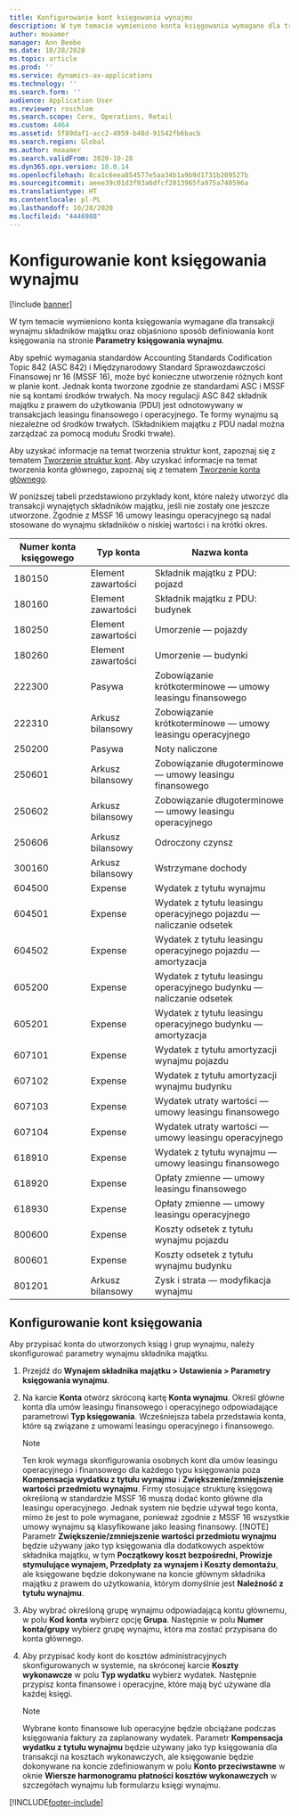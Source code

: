 ```yaml
---
title: Konfigurowanie kont księgowania wynajmu
description: W tym temacie wymieniono konta księgowania wymagane dla transakcji wynajmu składników majątku oraz objaśniono sposób definiowania kont księgowania na stronie Parametry księgowania wynajmu.
author: moaamer
manager: Ann Beebe
ms.date: 10/28/2020
ms.topic: article
ms.prod: ''
ms.service: dynamics-ax-applications
ms.technology: ''
ms.search.form: ''
audience: Application User
ms.reviewer: roschlom
ms.search.scope: Core, Operations, Retail
ms.custom: 4464
ms.assetid: 5f89daf1-acc2-4959-b48d-91542fb6bacb
ms.search.region: Global
ms.author: moaamer
ms.search.validFrom: 2020-10-28
ms.dyn365.ops.version: 10.0.14
ms.openlocfilehash: 8ca1c6eea854577e5aa34b1a9b9d1731b209527b
ms.sourcegitcommit: aeee39c01d3f93a6dfcf2013965fa975a740596a
ms.translationtype: HT
ms.contentlocale: pl-PL
ms.lasthandoff: 10/28/2020
ms.locfileid: "4446988"
---
```

# <a name="set-up-lease-posting-accounts"></a>Konfigurowanie kont księgowania wynajmu

[!include [banner](../includes/banner.md)]

W tym temacie wymieniono konta księgowania wymagane dla transakcji wynajmu składników majątku oraz objaśniono sposób definiowania kont księgowania na stronie **Parametry księgowania wynajmu**.

Aby spełnić wymagania standardów Accounting Standards Codification Topic 842 (ASC 842) i Międzynarodowy Standard Sprawozdawczości Finansowej nr 16 (MSSF 16), może być konieczne utworzenie różnych kont w planie kont. Jednak konta tworzone zgodnie ze standardami ASC i MSSF nie są kontami środków trwałych. Na mocy regulacji ASC 842 składnik majątku z prawem do użytkowania (PDU) jest odnotowywany w transakcjach leasingu finansowego i operacyjnego. Te formy wynajmu są niezależne od środków trwałych. (Składnikiem majątku z PDU nadal można zarządzać za pomocą modułu Środki trwałe).

Aby uzyskać informacje na temat tworzenia struktur kont, zapoznaj się z tematem [Tworzenie struktur kont](../general-ledger/tasks/create-account-structures.md). Aby uzyskać informacje na temat tworzenia konta głównego, zapoznaj się z tematem [Tworzenie konta głównego](../general-ledger/tasks/create-main-account.md).

W poniższej tabeli przedstawiono przykłady kont, które należy utworzyć dla transakcji wynajętych składników majątku, jeśli nie zostały one jeszcze utworzone. Zgodnie z MSSF 16 umowy leasingu operacyjnego są nadal stosowane do wynajmu składników o niskiej wartości i na krótki okres.

| Numer konta księgowego | Typ konta  | Nazwa konta                                          |
|-----------------------|---------------|-------------------------------------------------------|
| 180150                | Element zawartości         | Składnik majątku z PDU: pojazd                                     |
| 180160                | Element zawartości         | Składnik majątku z PDU: budynek                                    |
| 180250                | Element zawartości         | Umorzenie — pojazdy                   |
| 180260                | Element zawartości         | Umorzenie — budynki                  |
| 222300                | Pasywa     | Zobowiązanie krótkoterminowe — umowy leasingu finansowego                |
| 222310                | Arkusz bilansowy | Zobowiązanie krótkoterminowe — umowy leasingu operacyjnego              |
| 250200                | Pasywa     | Noty naliczone                                         |
| 250601                | Arkusz bilansowy | Zobowiązanie długoterminowe — umowy leasingu finansowego                 |
| 250602                | Arkusz bilansowy | Zobowiązanie długoterminowe — umowy leasingu operacyjnego               |
| 250606                | Arkusz bilansowy | Odroczony czynsz                                         |
| 300160                | Arkusz bilansowy | Wstrzymane dochody                                     |
| 604500                | Expense       | Wydatek z tytułu wynajmu                                         |
| 604501                | Expense       | Wydatek z tytułu leasingu operacyjnego pojazdu — naliczanie odsetek  |
| 604502                | Expense       | Wydatek z tytułu leasingu operacyjnego pojazdu — amortyzacja        |
| 605200                | Expense       | Wydatek z tytułu leasingu operacyjnego budynku — naliczanie odsetek |
| 605201                | Expense       | Wydatek z tytułu leasingu operacyjnego budynku — amortyzacja       |
| 607101                | Expense       | Wydatek z tytułu amortyzacji wynajmu pojazdu                    |
| 607102                | Expense       | Wydatek z tytułu amortyzacji wynajmu budynku                   |
| 607103                | Expense       | Wydatek utraty wartości — umowy leasingu finansowego                   |
| 607104                | Expense       | Wydatek utraty wartości — umowy leasingu operacyjnego                 |
| 618910                | Expense       | Wydatek z tytułu wynajmu — umowy leasingu finansowego                        |
| 618920                | Expense       | Opłaty zmienne — umowy leasingu finansowego                    |
| 618930                | Expense       | Opłaty zmienne — umowy leasingu operacyjnego                  |
| 800600                | Expense       | Koszty odsetek z tytułu wynajmu pojazdu                        |
| 800601                | Expense       | Koszty odsetek z tytułu wynajmu budynku                       |
| 801201                | Arkusz bilansowy | Zysk i strata — modyfikacja wynajmu                      |

## <a name="configure-posting-accounts"></a>Konfigurowanie kont księgowania

Aby przypisać konta do utworzonych ksiąg i grup wynajmu, należy skonfigurować parametry wynajmu składnika majątku.

1. Przejdź do **Wynajem składnika majątku \> Ustawienia \> Parametry księgowania wynajmu**.
2. Na karcie **Konta** otwórz skróconą kartę **Konta wynajmu**. Określ główne konta dla umów leasingu finansowego i operacyjnego odpowiadające parametrowi **Typ księgowania**. Wcześniejsza tabela przedstawia konta, które są związane z umowami leasingu operacyjnego i finansowego.

    > [!NOTE]
    > Ten krok wymaga skonfigurowania osobnych kont dla umów leasingu operacyjnego i finansowego dla każdego typu księgowania poza **Kompensacja wydatku z tytułu wynajmu** i **Zwiększenie/zmniejszenie wartości przedmiotu wynajmu**. Firmy stosujące strukturę księgową określoną w standardzie MSSF 16 muszą dodać konto główne dla leasingu operacyjnego. Jednak system nie będzie używał tego konta, mimo że jest to pole wymagane, ponieważ zgodnie z MSSF 16 wszystkie umowy wynajmu są klasyfikowane jako leasing finansowy.
    >[!NOTE]
    > Parametr **Zwiększenie/zmniejszenie wartości przedmiotu wynajmu** będzie używany jako typ księgowania dla dodatkowych aspektów składnika majątku, w tym **Początkowy koszt bezpośredni, Prowizje stymulujące wynajem, Przedpłaty za wynajem i Koszty demontażu**, ale księgowane będzie dokonywane na koncie głównym składnika majątku z prawem do użytkowania, którym domyślnie jest **Należność z tytułu wynajmu**.        
    
3. Aby wybrać określoną grupę wynajmu odpowiadającą kontu głównemu, w polu **Kod konta** wybierz opcję **Grupa**. Następnie w polu **Numer konta/grupy** wybierz grupę wynajmu, która ma zostać przypisana do konta głównego.
4. Aby przypisać kody kont do kosztów administracyjnych skonfigurowanych w systemie, na skróconej karcie **Koszty wykonawcze** w polu **Typ wydatku** wybierz wydatek. Następnie przypisz konta finansowe i operacyjne, które mają być używane dla każdej księgi.

    > [!NOTE]
    > Wybrane konto finansowe lub operacyjne będzie obciążane podczas księgowania faktury za zaplanowany wydatek.
    > Parametr **Kompensacja wydatku z tytułu wynajmu** będzie używany jako typ księgowania dla transakcji na kosztach wykonawczych, ale księgowanie będzie dokonywane na koncie zdefiniowanym w polu **Konto przeciwstawne** w oknie **Wiersze harmonogramu płatności kosztów wykonawczych** w szczegółach wynajmu lub formularzu księgi wynajmu.   


[!INCLUDE[footer-include](../../includes/footer-banner.md)]